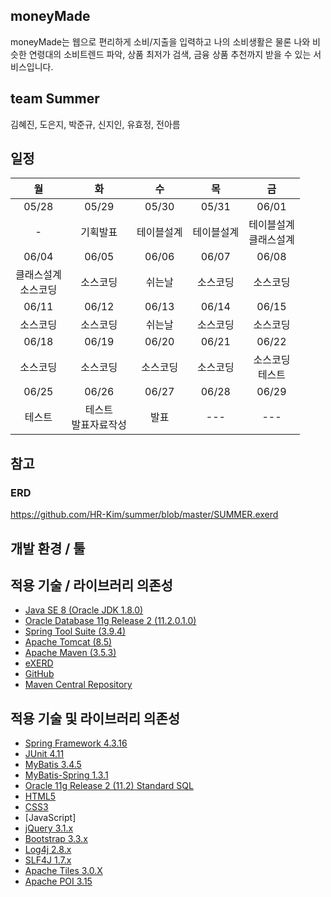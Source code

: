 ## moneyMade  
moneyMade는 웹으로 편리하게 소비/지출을 입력하고 나의 소비생활은 물론 
나와 비슷한 연령대의 소비트렌드 파악, 상품 최저가 검색, 금융 상품 추천까지 받을 수 있는 서비스입니다.  

## team Summer  
김혜진, 도은지, 박준규, 신지인, 유효정, 전아름  

## 일정 

|월|화|수|목|금|
|:---:|:---:|:---:|:---:|:---:|
|05/28|05/29|05/30|05/31|06/01|
|-|기획발표|테이블설계|테이블설계|테이블설계<br>클래스설계|
|06/04|06/05|06/06|06/07|06/08|
|클래스설계<br>소스코딩|소스코딩|쉬는날|소스코딩|소스코딩|
|06/11|06/12|06/13|06/14|06/15|
|소스코딩|소스코딩|쉬는날|소스코딩|소스코딩|
|06/18|06/19|06/20|06/21|06/22|
|소스코딩|소스코딩|소스코딩|소스코딩|소스코딩<br>테스트|
|06/25|06/26|06/27|06/28|06/29|
|테스트|테스트<br>발표자료작성|발표|---|---|

## 참고  
### ERD  
https://github.com/HR-Kim/summer/blob/master/SUMMER.exerd

## 개발 환경 / 툴  

## 적용 기술 / 라이브러리 의존성  
- [Java SE 8 (Oracle JDK 1.8.0)](http://www.oracle.com/technetwork/java/javase/downloads)
- [Oracle Database 11g Release 2 (11.2.0.1.0)](http://www.oracle.com/technetwork/database/enterprise-edition/downloads)
- [Spring Tool Suite (3.9.4)](http://spring.io/tools/sts/all)
- [Apache Tomcat (8.5)](http://tomcat.apache.org)
- [Apache Maven (3.5.3)](http://maven.apache.org)
- [eXERD](http://exerd.com)
- [GitHub](http://github.com)
- [Maven Central Repository](http://maven.org)

## 적용 기술 및 라이브러리 의존성
- [Spring Framework 4.3.16](http://projects.spring.io/spring-framework)
- [JUnit 4.11](http://junit.org/junit4)
- [MyBatis 3.4.5](http://www.mybatis.org/mybatis-3)
- [MyBatis-Spring 1.3.1](http://www.mybatis.org/spring)
- [Oracle 11g Release 2 (11.2) Standard SQL](http://docs.oracle.com/cd/E11882_01/server.112/e41084/ap_standard_sql.htm)  
- [HTML5](http://w3.org/TR/html5)
- [CSS3](http://w3.org/TR/CSS)  
- [JavaScript]  
- [jQuery 3.1.x](http://jquery.com)
- [Bootstrap 3.3.x](http://bootstrapk.com)
- [Log4j 2.8.x](http://logging.apache.org/log4j)  
- [SLF4J 1.7.x](http://slf4j.org)  
- [Apache Tiles 3.0.X](https://tiles.apache.org/download.html)  
- [Apache POI 3.15](https://poi.apache.org/download.html)  
